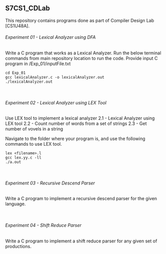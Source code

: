 ## S7CS1_CDLab

This repository contains programs done as part of Compiler Design Lab [CS1U48A].



###### Experiment 01 - Lexical Analyzer using DFA
Write a C program that works as a Lexical Analyzer. Run the below terminal commands from main repository location to run the code. Provide input C program in /Exp_01/inputFile.txt

```
cd Exp_01
gcc lexicalAnalyzer.c -o lexicalAnalyzer.out
./lexicalAnalyzer.out
```

<br>

###### Experiment 02 - Lexical Analyzer using LEX Tool
Use LEX tool to implement a lexical analyzer
2.1 - Lexical Analyzer using LEX tool
2.2 - Count number of words from a set of strings
2.3 - Get number of vovels in a string

Navigate to the folder where your program is, and use the following commands to use LEX tool.
```
lex <filename>.l
gcc lex.yy.c -ll
./a.out
```

<br>

###### Experiment 03 - Recursive Descend Parser
Write a C program to implement a recursive descend parser for the given language.

<br>

###### Experiment 04 - Shift Reduce Parser
Write a C program to implement a shift reduce parser for any given set of productions.